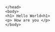 <html>
  <head>
    
    </head>
    <body>
    <h1> Hello World<h1>
    <p> How are you </p>
    </body>
  </html>
